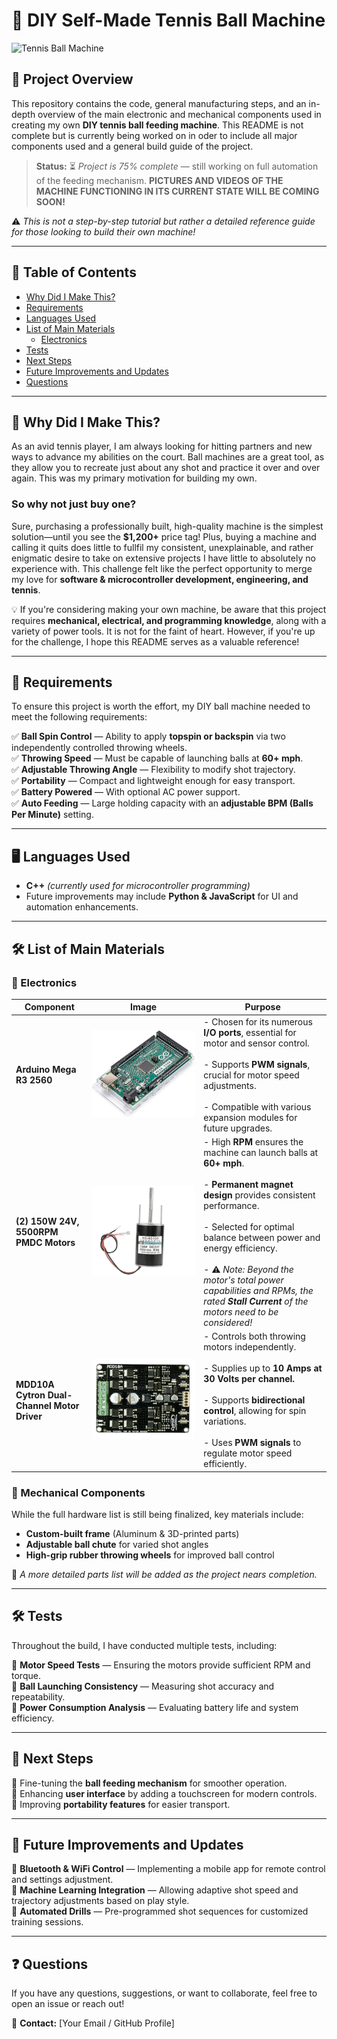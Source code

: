 # 🎾 DIY Self-Made Tennis Ball Machine

![Tennis Ball Machine](images/tennis-ball-machine-banner.jpg)

## 🚀 Project Overview

This repository contains the code, general manufacturing steps, and an in-depth overview of the main electronic and mechanical components used in creating my own **DIY tennis ball feeding machine**. This README is not complete but is currently being worked on in oder to include all major components used and a general build guide of the project.  

> **Status:** ⏳ *Project is 75% complete* — still working on full automation of the feeding mechanism. **PICTURES AND VIDEOS OF THE MACHINE FUNCTIONING IN ITS CURRENT STATE WILL BE COMING SOON!**

⚠️ *This is not a step-by-step tutorial but rather a detailed reference guide for those looking to build their own machine!*

---

## 📖 Table of Contents

- [Why Did I Make This?](#-why-did-i-make-this)
- [Requirements](#-requirements)
- [Languages Used](#-languages-used)
- [List of Main Materials](#-list-of-main-materials)
  - [Electronics](#-electronics)
- [Tests](#-tests)
- [Next Steps](#-next-steps)
- [Future Improvements and Updates](#-future-improvements-and-updates)
- [Questions](#-questions)

---

## 🎯 Why Did I Make This?

As an avid tennis player, I am always looking for hitting partners and new ways to advance my abilities on the court. Ball machines are a great tool, as they allow you to recreate just about any shot and practice it over and over again. This was my primary motivation for building my own.

### So why not just buy one?

Sure, purchasing a professionally built, high-quality machine is the simplest solution—until you see the **$1,200+** price tag! Plus, buying a machine and calling it quits does little to fullfil my consistent, unexplainable, and rather enigmatic desire to take on extensive projects I have little to absolutely no experience with. This challenge felt like the perfect opportunity to merge my love for **software & microcontroller development, engineering, and tennis**.

💡 If you're considering making your own machine, be aware that this project requires **mechanical, electrical, and programming knowledge**, along with a variety of power tools. It is not for the faint of heart. However, if you're up for the challenge, I hope this README serves as a valuable reference!

---

## 🔧 Requirements

To ensure this project is worth the effort, my DIY ball machine needed to meet the following requirements:

✅ **Ball Spin Control** — Ability to apply **topspin or backspin** via two independently controlled throwing wheels.  
✅ **Throwing Speed** — Must be capable of launching balls at **60+ mph**.  
✅ **Adjustable Throwing Angle** — Flexibility to modify shot trajectory.  
✅ **Portability** — Compact and lightweight enough for easy transport.  
✅ **Battery Powered** — With optional AC power support.  
✅ **Auto Feeding** — Large holding capacity with an **adjustable BPM (Balls Per Minute)** setting.  

---

## 🖥️ Languages Used

- **C++** *(currently used for microcontroller programming)*
- Future improvements may include **Python & JavaScript** for UI and automation enhancements.

---

## 🛠️ List of Main Materials

### 🔌 Electronics

| Component | Image | Purpose |
|-----------|-------|---------|
| **Arduino Mega R3 2560** | ![Arduino Mega](images/arduino-mega-r3.jpg) | - Chosen for its numerous **I/O ports**, essential for motor and sensor control. <br><br> - Supports **PWM signals**, crucial for motor speed adjustments. <br><br> - Compatible with various expansion modules for future upgrades. |
| **(2) 150W 24V, 5500RPM PMDC Motors** | ![Motors](images/ball-machine-motors.png) | - High **RPM** ensures the machine can launch balls at **60+ mph**. <br><br> - **Permanent magnet design** provides consistent performance. <br><br> - Selected for optimal balance between power and energy efficiency. <br><br> - ⚠️ *Note: Beyond the motor's total power capabilities and RPMs, the rated **Stall Current** of the motors need to be considered!* |
| **MDD10A Cytron Dual-Channel Motor Driver** | ![Motor Driver](images/mdd10a-motor-driver.png) | - Controls both throwing motors independently. <br><br> - Supplies up to **10 Amps at 30 Volts per channel.** <br><br>- Supports **bidirectional control**, allowing for spin variations. <br><br> - Uses **PWM signals** to regulate motor speed efficiently. |


### 🔩 Mechanical Components

While the full hardware list is still being finalized, key materials include:

- **Custom-built frame** (Aluminum & 3D-printed parts)
- **Adjustable ball chute** for varied shot angles
- **High-grip rubber throwing wheels** for improved ball control

🔹 *A more detailed parts list will be added as the project nears completion.*

---

## 🛠️ Tests

Throughout the build, I have conducted multiple tests, including:

🔹 **Motor Speed Tests** — Ensuring the motors provide sufficient RPM and torque.  
🔹 **Ball Launching Consistency** — Measuring shot accuracy and repeatability.  
🔹 **Power Consumption Analysis** — Evaluating battery life and system efficiency.  

---

## 🚀 Next Steps

🔹 Fine-tuning the **ball feeding mechanism** for smoother operation.  
🔹 Enhancing **user interface** by adding a touchscreen for modern controls.  
🔹 Improving **portability features** for easier transport.  

---

## 🔮 Future Improvements and Updates

🚀 **Bluetooth & WiFi Control** — Implementing a mobile app for remote control and settings adjustment.  
🚀 **Machine Learning Integration** — Allowing adaptive shot speed and trajectory adjustments based on play style.  
🚀 **Automated Drills** — Pre-programmed shot sequences for customized training sessions.  

---

## ❓ Questions

If you have any questions, suggestions, or want to collaborate, feel free to open an issue or reach out!

📩 **Contact:** [Your Email / GitHub Profile]

